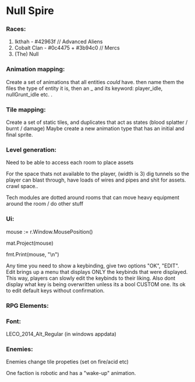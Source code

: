 # Null Spire

### Races:
1. Ikthah - #42963f // Advanced Aliens
2. Cobalt Clan - #0c4475 + #3b94c0 // Mercs
3. (The) Null

### Animation mapping:
Create a set of animations that all entities *could* have. then name them the files
the type of entity it is, then an _ and its keyword: player_idle, nullGrunt_idle etc. . 

### Tile mapping:
Create a set of static tiles, and duplicates that act as states (blood splatter / burnt / damage)
Maybe create a new animation type that has an initial and final sprite.

### Level generation:
Need to be able to access each room to place assets

For the space thats not available to the player, (width is 3)
dig tunnels so the player can blast through, have loads of wires
and pipes and shit for assets. crawl space..


Tech modules are dotted around rooms that can move heavy equipment
around the room / do other stuff


### Ui:
mouse := r.Window.MousePosition()

mat.Project(mouse)

fmt.Print(mouse, "\n")

Any time you need to show a keybinding, give two options "OK", "EDIT". Edit brings up a menu that displays 
ONLY the keybinds that were displayed. This way, players can slowly edit the keybinds to their liking. 
Also dont display what key is being overwritten unless its a bool CUSTOM one. Its ok to edit default keys without
confirmation.

### RPG Elements:

### Font:
LECO_2014_Alt_Regular (in windows appdata)

### Enemies:
Enemies change tile propeties (set on fire/acid etc)

One faction is robotic and has a "wake-up" animation.

